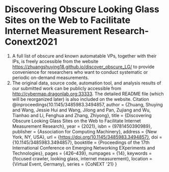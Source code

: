 # Discovering Obscure Looking Glass Sites on the Web to Facilitate Internet Measurement Research- Conext2021
1. A full list of obscure and known automatable VPs, together with their IPs, is freely accessible from the website https://zhuangshuying18.github.io/discover_obscure_LG/ to provide convenience for researchers who want to conduct systematic or periodic on-demand measurements.
2. The original data, source code, automation tool, and analysis results of our submitted work can be publicly accessible from http://cybermap.dragonlab.org:33333. The detailed README file (which will be reorganized later) is also included on the website.
Citation
@inproceedings{10.1145/3485983.3494857,
author = {Zhuang, Shuying and Wang, Jessie Hui and Wang, Jilong and Pan, Zujiang and Wu, Tianhao and Li, Fenghua and Zhang, Zhiyong},
title = {Discovering Obscure Looking Glass Sites on the Web to Facilitate Internet Measurement Research},
year = {2021},
isbn = {9781450390989},
publisher = {Association for Computing Machinery},
address = {New York, NY, USA},
url = {https://doi.org/10.1145/3485983.3494857},
doi = {10.1145/3485983.3494857},
booktitle = {Proceedings of the 17th International Conference on Emerging Networking EXperiments and Technologies},
pages = {426–439},
numpages = {14},
keywords = {focused crawler, looking glass, internet measurement},
location = {Virtual Event, Germany},
series = {CoNEXT '21}
}
